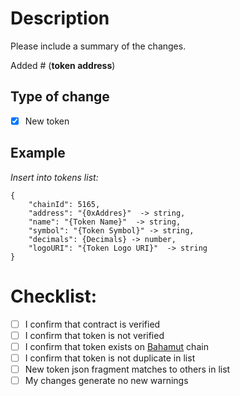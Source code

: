 # Description

Please include a summary of the changes.

Added # (**token address**)

## Type of change

- [X] New token

## Example

*Insert into tokens list:*

```
{
    "chainId": 5165,
    "address": "{0xAddres}"  -> string,
    "name": "{Token Name}"  -> string,
    "symbol": "{Token Symbol}" -> string,
    "decimals": {Decimals} -> number,
    "logoURI": "{Token Logo URI}"  -> string
}
```

# Checklist:

- [ ] I confirm that contract is verified
- [ ] I confirm that token is not verified
- [ ] I confirm that token exists on [Bahamut](https://www.ftnscan.com/) chain
- [ ] I confirm that token is not duplicate in list
- [ ] New token json fragment matches to others in list
- [ ] My changes generate no new warnings